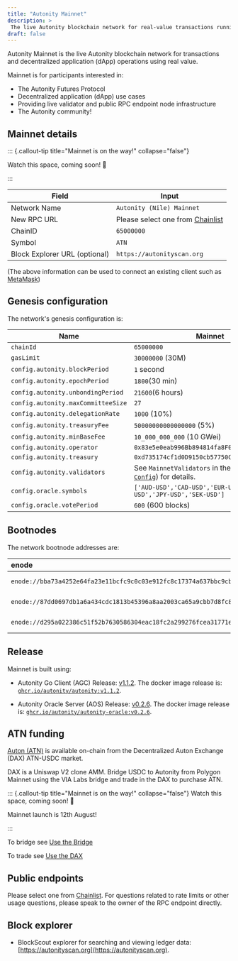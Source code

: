 ```yaml
---
title: "Autonity Mainnet"
description: >
 The live Autonity blockchain network for real-value transactions running the stable version of the Autonity Protocol
draft: false
---
```


Autonity Mainnet is the live Autonity blockchain network for transactions and decentralized application (dApp) operations using real value.

Mainnet is for participants interested in:

- The Autonity Futures Protocol
- Decentralized application (dApp) use cases
- Providing live validator and public RPC endpoint node infrastructure
- The Autonity community!


## Mainnet details

::: {.callout-tip title="Mainnet is on the way!" collapse="false"}

Watch this space, coming soon! 🚀

:::


|**Field**|**Input**|
|------|----------|
|Network Name|`Autonity (Nile) Mainnet`|
|New RPC URL|Please select one from [Chainlist](https://chainlist.org/?search=autonity)|
|ChainID |`65000000`|
|Symbol|`ATN`|
|Block Explorer URL (optional)|`https://autonityscan.org`|

(The above information can be used to connect an existing client such as [MetaMask](https://metamask.zendesk.com/hc/en-us/articles/360043227612-How-to-add-a-custom-network-RPC))

## Genesis configuration

The network's genesis configuration is:

| Name                               | Mainnet                      |
| ---------------------------------- | ----------------------------- |
| `chainId`                          | `65000000`                    |
| `gasLimit`                         | `30000000` (30M)              |
| `config.autonity.blockPeriod`      | `1` second                    |
| `config.autonity.epochPeriod`      | `1800`(30 min)                |
| `config.autonity.unbondingPeriod`  | `21600`(6 hours)              |
| `config.autonity.maxCommitteeSize` | `27`                          |
| `config.autonity.delegationRate`   | `1000` (10%)                  |
| `config.autonity.treasuryFee`      | `50000000000000000` (5%)      |
| `config.autonity.minBaseFee`       | `10_000_000_000` (10 GWei)    |
| `config.autonity.operator`         | `0x83e5e0eab996Bb894814fa8F0AC96a0D314f06F3` |
| `config.autonity.treasury`         | `0xd735174cf1d0D9150cb57750C45B6e8095160f6A` |
| `config.autonity.validators`       |  See `MainnetValidators` in the AGC [`Mainnet Config`](https://github.com/autonity/autonity/blob/release/v1.1.2/params/mainnet_config.go#L158)) for details.  |
| `config.oracle.symbols`            | `['AUD-USD','CAD-USD','EUR-USD','GBP-USD','JPY-USD','SEK-USD']`        |
| `config.oracle.votePeriod`         | `600` (600  blocks)          |


## Bootnodes

The network bootnode addresses are:

| enode | region |
| :-- | :--      |
| `enode://bba73a4252e64fa23e11bcfc9c0c03e912fc8c17374a637bbc9cb42351a22624f463b0e774a0ab06141690d4499f686e2446fc96cb76fd7c842a191bce047f8a@34.147.142.153:30303` | europe-west2 |
| `enode://87dd0697db1a6a434cdc1813b45396a8aa2003ca65a9cbb7d8fc82e5fb608b561af012a91aef827979ffa973ddb0df7c7dc43e0778729cd067d91554b1138413@35.200.148.179:30303` | asia-south1b|
| `enode://d295a022386c51f52b7630586304eac18fc2a299276fcea31771ec0c20bf967e772d90467f18d6b7fe3e7dfbcfd896db2192a3e9556eecbfdae43eab6c097ee0@34.102.61.248:30303` | us-west2 |


## Release

Mainnet is built using:

- Autonity Go Client (AGC) Release: [v1.1.2](https://github.com/autonity/autonity/releases/tag/v1.1.2). The docker image release is: [`ghcr.io/autonity/autonity:v1.1.2`](https://github.com/autonity/autonity/pkgs/container/autonity/480778709?tag=v1.1.2).

- Autonity Oracle Server (AOS) Release: [v0.2.6](https://github.com/autonity/autonity-oracle/releases/tag/v0.2.6). The docker image release is: [`ghcr.io/autonity/autonity-oracle:v0.2.6`](https://github.com/orgs/autonity/packages/container/autonity-oracle/483926882?tag=v0.2.6).

## ATN funding

[Auton (ATN)](/concepts/protocol-assets/auton) is available on-chain from the Decentralized Auton Exchange (DAX) ATN-USDC market.

DAX is a Uniswap V2 clone AMM. Bridge USDC to Autonity from Polygon Mainnet using the VIA Labs bridge and trade in the DAX to purchase ATN.

<!-- -->
::: {.callout-tip title="Mainnet is on the way!" collapse="false"}
Watch this space, coming soon! 🚀

Mainnet launch is 12th August!

:::

To bridge see [Use the Bridge](/networks/mainnet/bridge.md)

To trade see [Use the DAX](/networks/mainnet/dax.md)
<!-- -->

## Public endpoints

Please select one from [Chainlist](https://chainlist.org/?search=autonity). For questions related to rate limits or other usage questions, please speak to the owner of the RPC endpoint directly.

## Block explorer

- BlockScout explorer for searching and viewing ledger data: [https://autonityscan.org](https://autonityscan.org).
